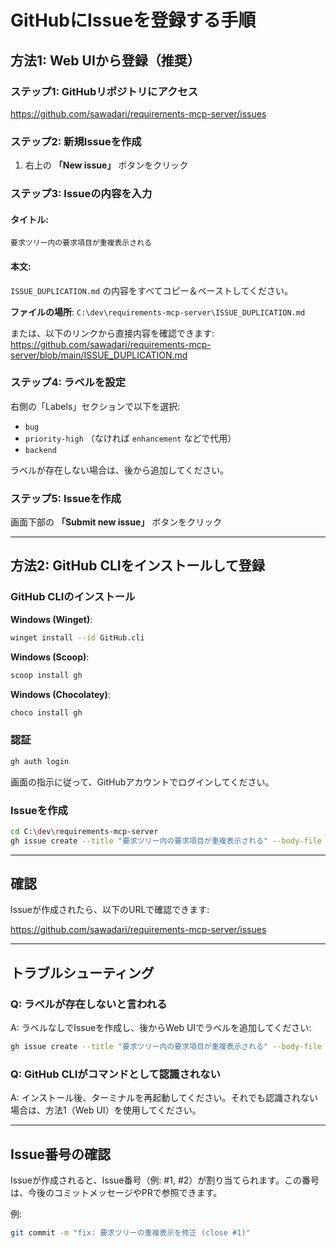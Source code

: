 # GitHubにIssueを登録する手順

## 方法1: Web UIから登録（推奨）

### ステップ1: GitHubリポジトリにアクセス

https://github.com/sawadari/requirements-mcp-server/issues

### ステップ2: 新規Issueを作成

1. 右上の **「New issue」** ボタンをクリック

### ステップ3: Issueの内容を入力

#### タイトル:
```
要求ツリー内の要求項目が重複表示される
```

#### 本文:
`ISSUE_DUPLICATION.md` の内容をすべてコピー＆ペーストしてください。

**ファイルの場所**: `C:\dev\requirements-mcp-server\ISSUE_DUPLICATION.md`

または、以下のリンクから直接内容を確認できます:
https://github.com/sawadari/requirements-mcp-server/blob/main/ISSUE_DUPLICATION.md

### ステップ4: ラベルを設定

右側の「Labels」セクションで以下を選択:
- `bug`
- `priority-high` （なければ `enhancement` などで代用）
- `backend`

ラベルが存在しない場合は、後から追加してください。

### ステップ5: Issueを作成

画面下部の **「Submit new issue」** ボタンをクリック

---

## 方法2: GitHub CLIをインストールして登録

### GitHub CLIのインストール

**Windows (Winget)**:
```bash
winget install --id GitHub.cli
```

**Windows (Scoop)**:
```bash
scoop install gh
```

**Windows (Chocolatey)**:
```bash
choco install gh
```

### 認証

```bash
gh auth login
```

画面の指示に従って、GitHubアカウントでログインしてください。

### Issueを作成

```bash
cd C:\dev\requirements-mcp-server
gh issue create --title "要求ツリー内の要求項目が重複表示される" --body-file ISSUE_DUPLICATION.md --label "bug,priority-high,backend"
```

---

## 確認

Issueが作成されたら、以下のURLで確認できます:

https://github.com/sawadari/requirements-mcp-server/issues

---

## トラブルシューティング

### Q: ラベルが存在しないと言われる

A: ラベルなしでIssueを作成し、後からWeb UIでラベルを追加してください:

```bash
gh issue create --title "要求ツリー内の要求項目が重複表示される" --body-file ISSUE_DUPLICATION.md
```

### Q: GitHub CLIがコマンドとして認識されない

A: インストール後、ターミナルを再起動してください。それでも認識されない場合は、方法1（Web UI）を使用してください。

---

## Issue番号の確認

Issueが作成されると、Issue番号（例: #1, #2）が割り当てられます。この番号は、今後のコミットメッセージやPRで参照できます。

例:
```bash
git commit -m "fix: 要求ツリーの重複表示を修正 (close #1)"
```
